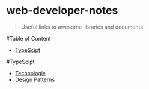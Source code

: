 # web-developer-notes
> Useful links to awesome libraries and documents

#Table of Content
- [TypeScipt](#TypeScipt)

#TypeScipt

- [Technologie](https://www.typescriptlang.org/)
- [Design Patterns](https://github.com/torokmark/design_patterns_in_typescript)

